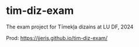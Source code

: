 # tim-diz-exam
The exam project for Tīmekļa dizains at LU DF, 2024

Prod: https://jjeris.github.io/tim-diz-exam/
